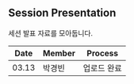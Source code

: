 ## Session Presentation
세션 발표 자료를 모아둡니다.

|Date|Member|Process|
|----|-----------|------|
|03.13|박경빈|업로드 완료|

